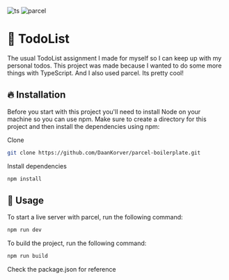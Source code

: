![ts](https://flat.badgen.net/badge/-/TypeScript?icon=typescript&label&labelColor=blue&color=555555)
![parcel](https://badges.aleen42.com/src/parcel.svg)
# 📃 TodoList

The usual TodoList assignment I made for myself so I can keep up with my personal todos. This project was made because I wanted to do some more things with TypeScript. And I also used parcel. Its pretty cool!

## 🔥 Installation

Before you start with this project you'll need to install Node on your machine so you can use npm. Make sure to create a directory for this project and then install the dependencies using npm:

Clone
```sh
git clone https://github.com/DaanKorver/parcel-boilerplate.git
```
Install dependencies
```sh
npm install
```

## 🔋 Usage

To start a live server with parcel, run the following command:
```sh
npm run dev
```

To build the project, run the following command:
```sh
npm run build
```

Check the package.json for reference